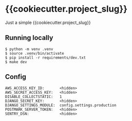 # {{cookiecutter.project_slug}}

Just a simple {{cookiecutter.project_slug}}

## Running locally

    $ python -m venv .venv
    $ source .venv/bin/activate
    $ pip install -r requirements/dev.txt
    $ make dev

## Config

```
AWS_ACCESS_KEY_ID:       <hidden>
AWS_SECRET_ACCESS_KEY:   <hidden>
DISABLE_COLLECTSTATIC:   1
DJANGO_SECRET_KEY:       <hidden>
DJANGO_SETTINGS_MODULE:  config.settings.production
POSTMARK_SERVER_TOKEN:   <hidden>
SENTRY_DSN:              <hidden>
```
